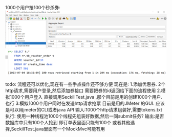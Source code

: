 
1000个用户抢100个秒杀券:
![img.png](assets/img.png)
![img.png](assets/img2.png)

todo:
流程还可以优化,现在有一些手点操作还不够方便
现在是:
    1.添加优惠券.
        2个http请求,需要用户登录,然后添加券接口
        需要把券的id返回给下面的流程使用
    2.模拟1000个用户登入 
        直接调用SeckillTest.java  ,那个目前是用的创建1000个用户.也行
    3.模拟1000个用户同时在发送http请求抢票
        目前是用的JMeter 的GUI.  应该是可以用jmeter的CLI或者java API
         输入:1000个http请求组装好,需要tokens.txt 
        执行: 使用一种线程池1000个线程先组装好数据,然后一同submit任务?
        输出:是否数据库中只有100个人抢到
            即订单表里面只能有100个
        或者其他选择,SeckillTest.java里面有一个MockMvc可能有用 